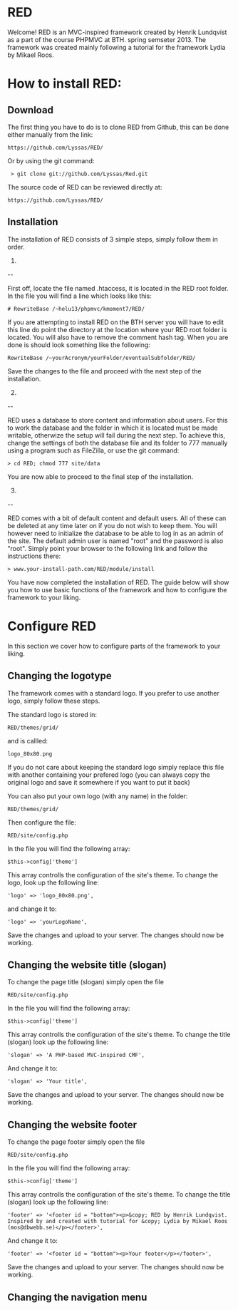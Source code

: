 RED
===

Welcome! RED is an MVC-inspired framework created by Henrik Lundqvist as a part of the course PHPMVC at BTH. spring semseter 2013.
The framework was created mainly following a tutorial for the framework Lydia by Mikael Roos.

How to install RED:
===================

Download
--------

The first thing you have to do is to clone RED from Github, this can be done either manually from the link:
    
    https://github.com/Lyssas/RED/

Or by using the git command:
     
     > git clone git://github.com/Lyssas/Red.git 

The source code of RED can be reviewed directly at:

    https://github.com/Lyssas/RED/
    
Installation
-----------
The installation of RED consists of 3 simple steps, simply follow them in order.

1.
--

First off, locate the file named .htaccess, it is located in the RED root folder.
In the file you will find a line which looks like this:

    # RewriteBase /~helu13/phpmvc/kmoment7/RED/
    
If you are attempting to install RED on the BTH server you will have to edit this line do point the directory at the location
where your RED root folder is located. You will also have to remove the comment hash tag. When you are done is should look
something like the following:

    RewriteBase /~yourAcronym/yourFolder/eventualSubfolder/RED/
    
Save the changes to the file and proceed with the next step of the installation.

2.
--

RED uses a database to store content and information about users. For this to work the database and the folder in which it is
located must be made writable, otherwize the setup will fail during the next step. To achieve this, change the settings of both
the database file and its folder to 777 manually using a program such as FileZilla, or use the git command:

    > cd RED; chmod 777 site/data
    
You are now able to proceed to the final step of the installation.

3.
--

RED comes with a bit of default content and default users. All of these can be deleted at any time later on if you do not wish to keep them.
You will however need to initialize the database to be able to log in as an admin of the site. The default admin user is named "root" and the password is also "root". 
Simply point your browser to the following link and follow the instructions there:

    > www.your-install-path.com/RED/module/install 
    
You have now completed the installation of RED. The guide below will show you how to use basic functions of the framework and how to configure the framework
to your liking.
    
    
Configure RED
=============

In this section we cover how to configure parts of the framework to your liking.

Changing the logotype
---------------------

The framework comes with a standard logo. If you prefer to use another logo, simply follow these steps.

The standard logo is stored in: 

    RED/themes/grid/
    
and is callled:

    logo_80x80.png
    
If you do not care about keeping the standard logo simply replace this file with another containing your prefered logo (you can always copy the original logo and save it somewhere if you want to put it back)

You can also put your own logo (with any name) in the folder:

    RED/themes/grid/
    
Then configure the file:

    RED/site/config.php
    
In the file you will find the following array:

    $this->config['theme']
    
This array controlls the configuration of the site's theme. To change the logo, look up the following line:

    'logo' => 'logo_80x80.png',
    
and change it to:
    
    'logo' => 'yourLogoName',
    
Save the changes and upload to your server. The changes should now be working.


Changing the website title (slogan)
-----------------------------------

To change the page title (slogan) simply open the file

    RED/site/config.php
    
In the file you will find the following array:

    $this->config['theme']
    
This array controlls the configuration of the site's theme. To change the title (slogan) look up the following line:

    'slogan' => 'A PHP-based MVC-inspired CMF',
    
And change it to:

    'slogan' => 'Your title',

Save the changes and upload to your server. The changes should now be working.


Changing the website footer
---------------------------

To change the page footer simply open the file

    RED/site/config.php
    
In the file you will find the following array:

    $this->config['theme']
    
This array controlls the configuration of the site's theme. To change the title (slogan) look up the following line:

    'footer' => '<footer id = "bottom"><p>&copy; RED by Henrik Lundqvist. Inspired by and created with tutorial for &copy; Lydia by Mikael Roos (mos@dbwebb.se)</p></footer>',
    
And change it to:

    'footer' => '<footer id = "bottom"><p>Your footer</p></footer>',

Save the changes and upload to your server. The changes should now be working.


Changing the navigation menu
----------------------------

